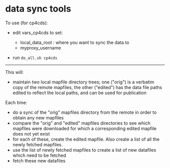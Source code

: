 # data sync tools

To use (for cp4cds):

 * edit vars_cp4cds to set:
    * local_data_root : where you want to sync the data to
    * myproxy_username

 * run `do_all.sh cp4cds`

----
This will:

* maintain _two_ local mapfile directory trees; one ("orig") is a verbatim copy of the remote mapfiles, the other ("edited") has the data file paths edited to reflect the local paths, and can be used for publication

Each time:
* do a sync of the "orig" mapfiles directory from the remote in order to obtain any new mapfiles
* compare the "orig" and "edited" mapfiles directories to see which mapfiles were downloaded for which a corresponding edited mapfile does not yet exist
* for each of these, create the edited mapfile. Also create a list of all the newly fetched mapfiles.
* use the list of newly fetched mapfiles to create a list of new datafiles which need to be fetched
* fetch these new datafiles
